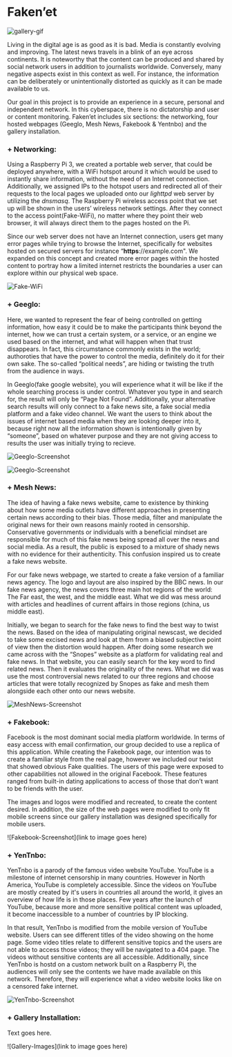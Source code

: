 # Faken’et

![gallery-gif](https://i.imgur.com/Y043hfj.gif)

Living in the digital age is as good as it is bad. Media is constantly evolving and improving. The latest news travels in a blink of an eye across continents. It is noteworthy that the content can be produced and shared by social network users in addition to journalists worldwide. Conversely, many negative aspects exist in this context as well. For instance, the information can be deliberately or unintentionally distorted as quickly as it can be made available to us. 

Our goal in this project is to provide an experience in a secure, personal and independent network. In this cyberspace, there is no dictatorship and user or content monitoring. Faken’et includes six sections: the networking, four hosted webpages (Geeglo, Mesh News, Fakebook & Yentnbo) and the gallery installation.


### + Networking:

Using a Raspberry Pi 3, we created a portable web server, that could be deployed anywhere, with a WiFi hotspot around it which would be used to instantly share information, without the need of an Internet connection. Additionally, we assigned IPs to the hotspot users and redirected all of their requests to the local pages we uploaded onto our *lighttpd* web server by utilizing the *dnsmasq*. The Raspberry Pi wireless access point that we set up will be shown in the users’ wireless network settings. After they connect to the access point(Fake-WiFi), no matter where they point their web browser, it will always direct them to the pages hosted on the Pi.

Since our web server does not have an Internet connection, users get many error pages while trying to browse the Internet, specifically for websites hosted on secured servers for instance “__https__://example.com". We expanded on this concept and created more error pages within the hosted content to portray how a limited internet restricts the boundaries a user can explore within our physical web space.

![Fake-WiFi](https://i.imgur.com/8H8dm9U.png)


### + Geeglo:

Here, we wanted to represent the fear of being controlled on getting information, how easy it could be to make the participants think beyond the internet, how we can trust a certain system, or a service, or an engine we used based on the internet, and what will happen when that trust disappears. In fact, this circumstance commonly exists in the world; authoroties that have the power to control the media, definitely do it for their own sake. The so-called “political needs”, are hiding or twisting the truth from the audience in ways.

In Geeglo(fake google website), you will experience what it will be like if the whole searching process is under control. Whatever you type in and search for, the result will only be “Page Not Found”. Additionally, your alternative search results will only connect to a fake news site, a fake social media platform and a fake video channel. We want the users to think about the issues of internet based media when they are looking deeper into it, because right now all the information shown is intentionally given by “someone”, based on whatever purpose and they are not giving access to results the user was initially trying to recieve. 

![Geeglo-Screenshot](https://github.com/ablanton/SJSU_ART_107_F17/blob/93091ed9c25a95c8b086f0f14d9b3a9bed3b5779/Projects/ProjectThree/TeamNode/Geegle/Documentation/Geeglo.jpg)

![Geeglo-Screenshot](https://media.giphy.com/media/3o6fIW1lBLHWahvjAA/giphy.gif)



### + Mesh News:

The idea of having a fake news website, came to existence by thinking about how some media outlets have different approaches in presenting certain news according to their bias. Those media, filter and manipulate the original news for their own reasons mainly rooted in censorship. Conservative governments or individuals with a beneficial mindset are responsible for much of this fake news being spread all over the news and social media. As a result, the public is exposed to a mixture of shady news with no evidence for their authenticity. This confusion inspired us to create a fake news website.

For our fake news webpage, we started to create a fake version of a familiar news agency. The logo and layout are also inspired by the BBC news. In our fake news agency, the news covers three main hot regions of the world: The Far east, the west, and the middle east. What we did was mess around with articles and headlines of current affairs in those regions (china, us middle east).

Initially, we began to search for the fake news to find the best way to twist the news. Based on the idea of manipulating original newscast, we decided to take some excised news and look at them from a biased subjective point of view then the distortion would happen. After doing some research we came across with the “Snopes” website as a platform for validating real and fake news. In that website, you can easily search for the key word to find related news. Then it evaluates the originality of the news. What we did was use the most controversial news related to our three regions and choose articles that were totally recognized by Snopes as fake and mesh them alongside each other onto our news website.

![MeshNews-Screenshot](https://i.imgur.com/otJIM5K.jpg)


### + Fakebook:

Facebook is the most dominant social media platform worldwide. In terms of easy access with email confirmation, our group decided to use a replica of this application. While creating the Fakebook page, our intention was to create a familiar style from the real page, however we included our twist that showed obvious Fake qualities. The users of this page were exposed to other capabilities not allowed in the original Facebook. These features ranged from built-in dating applications to access of those that don’t want to be friends with the user.

The images and logos were modified and recreated, to create the content desired. In addition, the size of the web pages were modified to only fit mobile screens since our gallery installation was designed specifically for mobile users.

![Fakebook-Screenshot](link to image goes here)


### + YenTnbo:

YenTnbo is a parody of the famous video website YouTube. YouTube is a milestone of internet censorship in many countries. However in North America, YouTube is completely accessible. Since the videos on YouTube are mostly created by it's users in  countries all around the world, it gives an overview of how life is in those places. Few years after the launch of YouTube, because more and more sensitive political content was uploaded, it become inaccessible to a number of countries by IP blocking.

In that result, YenTnbo is modified from the mobile version of YouTube website. Users can see different titles of the video showing on the home page. Some video titles relate to different sensitive topics and the users are not able to access those videos; they will be navigated to a 404 page. The videos without sensitive contents are all accessible. Additionally, since YenTnbo is hostd on a custom network built on a Raspberry Pi, the audiences will only see the contents we have made available on this network. Therefore, they will experience what a video website looks like on a censored fake internet.

![YenTnbo-Screenshot](https://raw.githubusercontent.com/ablanton/SJSU_ART_107_F17/master/Projects/ProjectThree/TeamNode/yentnbo/YenTnbo-Screenshots.png)


### + Gallery Installation:

Text goes here.

![Gallery-Images](link to image goes here)


